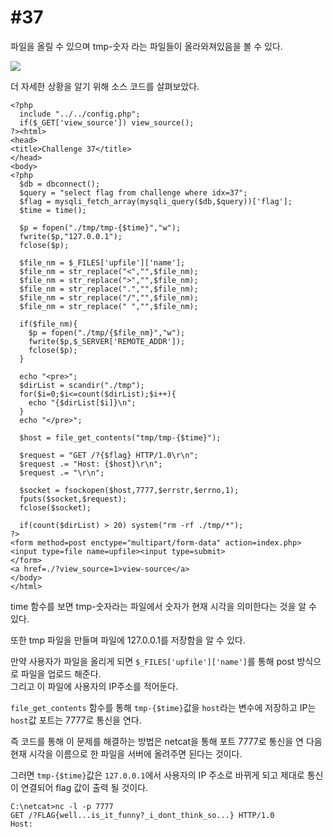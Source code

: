 #37
==

파일을 올릴 수 있으며 tmp-숫자 라는 파일들이 올라와져있음을 볼 수 있다.

![](https://postfiles.pstatic.net/MjAyMDAxMTdfNiAg/MDAxNTc5MjU1NjI2MTA4._M3Zlsb07uYlMkEZT9Nmaq-x8Vp-MjP_Fmdc-PBkISwg.H9q25WVZhWglOGRMO9QabDMIyEJymQZ3ZREsZymxJsAg.JPEG.rlaeoghks823/K-056.jpg?type=w773)

더 자세한 상황을 알기 위해 소스 코드를 살펴보았다.

```
<?php
  include "../../config.php";
  if($_GET['view_source']) view_source();
?><html>
<head>
<title>Challenge 37</title>
</head>
<body>
<?php
  $db = dbconnect();
  $query = "select flag from challenge where idx=37";
  $flag = mysqli_fetch_array(mysqli_query($db,$query))['flag'];
  $time = time();

  $p = fopen("./tmp/tmp-{$time}","w");
  fwrite($p,"127.0.0.1");
  fclose($p);

  $file_nm = $_FILES['upfile']['name'];
  $file_nm = str_replace("<","",$file_nm);
  $file_nm = str_replace(">","",$file_nm);
  $file_nm = str_replace(".","",$file_nm);
  $file_nm = str_replace("/","",$file_nm);
  $file_nm = str_replace(" ","",$file_nm);

  if($file_nm){
    $p = fopen("./tmp/{$file_nm}","w");
    fwrite($p,$_SERVER['REMOTE_ADDR']);
    fclose($p);
  }

  echo "<pre>";
  $dirList = scandir("./tmp");
  for($i=0;$i<=count($dirList);$i++){
    echo "{$dirList[$i]}\n";
  }
  echo "</pre>";

  $host = file_get_contents("tmp/tmp-{$time}");

  $request = "GET /?{$flag} HTTP/1.0\r\n";
  $request .= "Host: {$host}\r\n";
  $request .= "\r\n";

  $socket = fsockopen($host,7777,$errstr,$errno,1);
  fputs($socket,$request);
  fclose($socket);

  if(count($dirList) > 20) system("rm -rf ./tmp/*");
?>
<form method=post enctype="multipart/form-data" action=index.php>
<input type=file name=upfile><input type=submit>
</form>
<a href=./?view_source=1>view-source</a>
</body>
</html>
```

time 함수를 보면 tmp-숫자라는 파일에서 숫자가 현재 시각을 의미한다는 것을 알 수 있다.

또한 tmp 파일을 만들며 파일에 127.0.0.1를 저장함을 알 수 있다.

만약 사용자가 파일을 올리게 되면 `$_FILES['upfile']['name']`를 통해 post 방식으로 파일을 업로드 해준다.  
그리고 이 파일에 사용자의 IP주소를 적어둔다.

`file_get_contents` 함수를 통해 `tmp-{$time}`값을 `host`라는 변수에 저장하고 IP는 `host`값 포트는 7777로 통신을 연다.

즉 코드를 통해 이 문제를 해결하는 방법은
netcat을 통해 포트 7777로 통신을 연 다음 현재 시각을 이름으로 한 파일을 서버에 올려주면 된다는 것이다. 

그러면 `tmp-{$time}`값은 `127.0.0.1`에서 사용자의 IP 주소로 바뀌게 되고 제대로 통신이 연결되어 flag 값이 출력 될 것이다.

```
C:\netcat>nc -l -p 7777
GET /?FLAG{well...is_it_funny?_i_dont_think_so...} HTTP/1.0
Host: 
```
